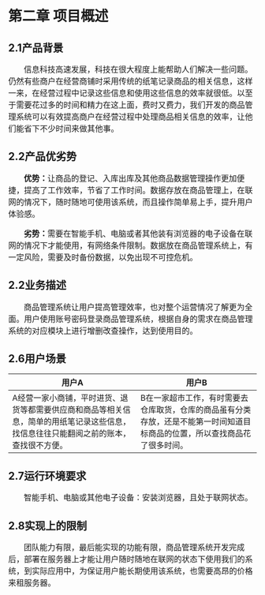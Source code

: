 

# 第二章 项目概述

## 2.1产品背景
<p style="font-size:16px;">&nbsp;&nbsp;&nbsp;&nbsp;&nbsp;&nbsp;&nbsp;信息科技高速发展，科技在很大程度上能帮助人们解决一些问题。仍然有些商户在经营商铺时采用传统的纸笔记录商品的相关信息，这样一来，在经营过程中记录这些信息和使用这些信息的效率就很低。以至于需要花过多的时间和精力在这上面，费时又费力，我们开发的商品管理系统可以有效提高商户在经营过程中处理商品相关信息的效率，让他们能省下不少时间来做其他事。</p>

## 2.2产品优劣势
<p style="font-size:16px;">&nbsp;&nbsp;&nbsp;&nbsp;&nbsp;&nbsp;&nbsp;<b>优势：</b>让商品的登记、入库出库及其他商品数据管理操作更加便捷，提高了工作效率，节省了工作时间。数据存放在商品管理上，在联网的情况下，随时随地可使用该系统，而且操作简单易上手，提升用户体验感。</p>
<p style="font-size:16px;">&nbsp;&nbsp;&nbsp;&nbsp;&nbsp;&nbsp;&nbsp;<b>劣势：</b>需要在智能手机、电脑或者其他装有浏览器的电子设备在联网的情况下才能使用，有网络条件限制。数据放在商品管理系统上，有一定风险，需要及时备份数据，以免出现不可控危机。</p>

## 2.2业务描述
<p style="font-size:16px;">&nbsp;&nbsp;&nbsp;&nbsp;&nbsp;&nbsp;&nbsp;商品管理系统让用户提高管理效率，也对整个运营情况了解更为全面。用户使用账号密码登录商品管理系统，根据自身的需求在商品管理系统的对应模块上进行增删改查操作，达到使用目的。</p>

## 2.6用户场景


|用户A|用户B|
| -------- | -------- |
| A经营一家小商铺，平时进货、退货等都需要供应商和商品等相关信息，简单的用纸笔记录这些信息，找信息往往只能翻阅之前的账本，查找很不方便。   | B在一家超市工作，有时需要去仓库取货，仓库的商品虽有分类存放，还是不能第一时间知道目标商品的位置，所以查找商品花了很多时间。 | 

## 2.7运行环境要求
<p style="font-size:16px;">&nbsp;&nbsp;&nbsp;&nbsp;&nbsp;&nbsp;&nbsp;智能手机、电脑或其他电子设备：安装浏览器，且处于联网状态。</p>

## 2.8实现上的限制


<p style="font-size:16px;">&nbsp;&nbsp;&nbsp;&nbsp;&nbsp;&nbsp;&nbsp;团队能力有限，最后能实现的功能有限，商品管理系统开发完成后，部署在服务器上才能让用户随时随地在联网的状态下使用我们的系统，到实际应用中，为保证用户能长期使用该系统，也需要高昂的价格来租服务器。</p>


